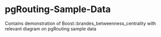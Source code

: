 # pgRouting-Sample-Data
Contains demonstration of Boost::brandes_betweenness_centrality with relevant diagram on pgRouting sample data
